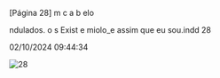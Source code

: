 [Página 28]
m c a b elo

ndulados.
o
s
Exist e
miolo_e assim que eu sou.indd 28

02/10/2024 09:44:34

![28](./img/page_28-01.jpg)
